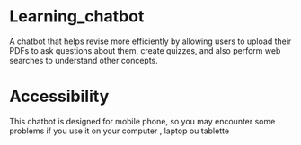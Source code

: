 # Learning_chatbot
A chatbot that helps revise more efficiently by allowing users to upload their PDFs to ask questions about them, create quizzes, and also perform web searches to understand other concepts.

# Accessibility
This chatbot is designed for mobile phone, so you may encounter some problems if you use it on your computer , laptop ou tablette 
